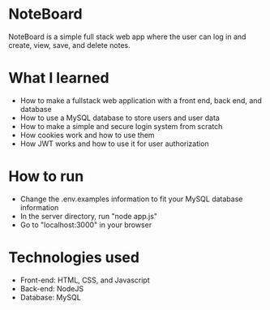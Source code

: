 # NoteBoard
NoteBoard is a simple full stack web app where the user can log in and create, view, save, and delete notes.

# What I learned
* How to make a fullstack web application with a front end, back end, and database
* How to use a MySQL database to store users and user data
* How to make a simple and secure login system from scratch
* How cookies work and how to use them
* How JWT works and how to use it for user authorization

# How to run
* Change the .env.examples information to fit your MySQL database information
* In the server directory, run "node app.js"
* Go to "localhost:3000" in your browser

# Technologies used
* Front-end: HTML, CSS, and Javascript
* Back-end: NodeJS
* Database: MySQL
